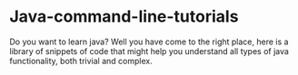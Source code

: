 # Java-command-line-tutorials
Do you want to learn java? Well you have come to the right place, here is a library of snippets of code that might help you understand all types of java functionality, both trivial and complex.
